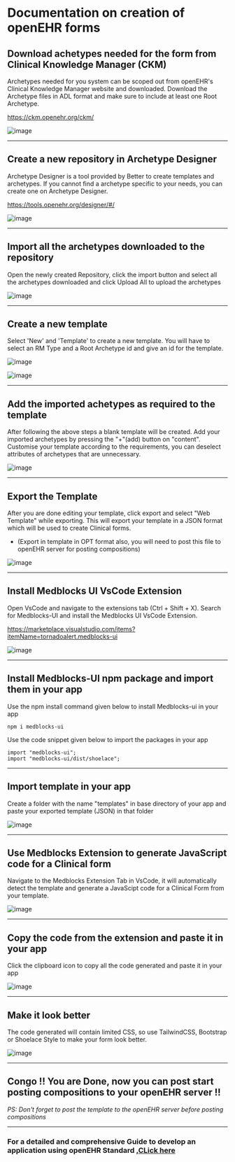 # Documentation on creation of openEHR forms

##  Download achetypes needed for the form from Clinical Knowledge Manager (CKM)
Archetypes needed for you system can be scoped out from openEHR's Clinical Knowledge Manager website and downloaded. Download the Archetype files in ADL format and make sure to include at least one Root Archetype.

https://ckm.openehr.org/ckm/

![image](https://user-images.githubusercontent.com/57724250/139653489-9c599863-55bc-4557-a1ba-faf4face7506.png)

---

##  Create a new repository in Archetype Designer
Archetype Designer is a tool provided by Better to create templates and archetypes. If you cannot find a archetype specific to your needs, you can create one on Archetype Designer.

https://tools.openehr.org/designer/#/

![image](https://user-images.githubusercontent.com/57724250/139653721-5a6a0216-9bfe-434f-befd-263015b852eb.png)

---

##  Import all the archetypes downloaded to the repository
Open the newly created Repository, click the import button and select all the archetypes downloaded and click Upload All to upload the archetypes

![image](https://user-images.githubusercontent.com/57724250/139654956-0e8b7e5a-6640-486b-8f96-d73e82f0db53.png)

---

##  Create a new template
Select 'New' and 'Template' to create a new template. You will have to select an RM Type and a Root Archetype id and give an id for the template.

![image](https://user-images.githubusercontent.com/57724250/139655046-493c1d2e-381b-42ae-b4c0-08e65b4131eb.png)

![image](https://user-images.githubusercontent.com/57724250/139654515-ed77575d-c1d5-4127-a093-b314b1bf0234.png)

---

##  Add the imported achetypes as required to the template
After following the above steps a blank template will be created. Add your imported archetypes by pressing the "+"(add) button on "content". Customise your template according to the requirements, you can deselect attributes of archetypes that are unnecessary. 

![image](https://user-images.githubusercontent.com/57724250/139654739-23ba67c5-395f-4192-bb30-6c7f695aea9f.png)

---

##  Export the Template
After you are done editing your template, click export and select "Web Template" while exporting. This will export your template in a JSON format which will be used to create Clinical forms.
- (Export in template in OPT format also, you will need to post this file to openEHR server for posting compositions)

![image](https://user-images.githubusercontent.com/57724250/139655318-e92c280b-1fa8-44e1-8792-1b5b932f03da.png)

---

##  Install Medblocks UI VsCode Extension
Open VsCode and navigate to the extensions tab (Ctrl + Shift + X). Search for Medblocks-UI and install the Medblocks UI VsCode Extension.

https://marketplace.visualstudio.com/items?itemName=tornadoalert.medblocks-ui

![image](https://user-images.githubusercontent.com/57724250/139655882-f255ccaa-fdb9-4056-bde4-2e0e9b1ca36a.png)

---

##  Install Medblocks-UI npm package and import them in your app
Use the npm install command given below to install Medblocks-ui in your app

```
npm i medblocks-ui
```
Use the code snippet given below to import the packages in your app
```
import "medblocks-ui";
import "medblocks-ui/dist/shoelace";
```

---

##  Import template in your app
Create a folder with the name "templates" in base directory of your app and paste your exported template (JSON) in that folder

![image](https://user-images.githubusercontent.com/57724250/139657585-6657c3f4-6021-458c-b318-8aecbb19c94a.png)

---

## Use Medblocks Extension to generate JavaScript code for a Clinical form
Navigate to the Medblocks Extension Tab in VsCode, it will automatically detect the template and generate a JavaScipt code for a Clinical Form from your template.

![image](https://user-images.githubusercontent.com/57724250/139657944-83b0cfeb-669d-47d5-b8d8-0f1816fc1727.png)

---

## Copy the code from the extension and paste it in your app

Click the clipboard icon to copy all the code generated and paste it in your app

![image](https://user-images.githubusercontent.com/57724250/139658825-33206070-4670-4f7b-b607-99a13c29425a.png)

---

## Make it look better
The code generated will contain limited CSS, so use TailwindCSS, Bootstrap or Shoelace Style to make your form look better.

![image](https://user-images.githubusercontent.com/57724250/139659430-f3eb0fdf-773d-4c77-a9c7-9bf3418a3b92.png)

---

## Congo !! You are Done, now you can post start posting compositions to your openEHR server !!

*PS: Don't forget to post the template to the openEHR server before posting compositions*

---

### For a detailed and comprehensive Guide to develop an application using openEHR Standard ,[CLick here](https://www.youtube.com/watch?v=kOU2HGqK23o&list=PLUr-PTsPYKV4Cl7gUe5sPoCQEfRJ3FpWW&ab_channel=SidharthRamesh)

